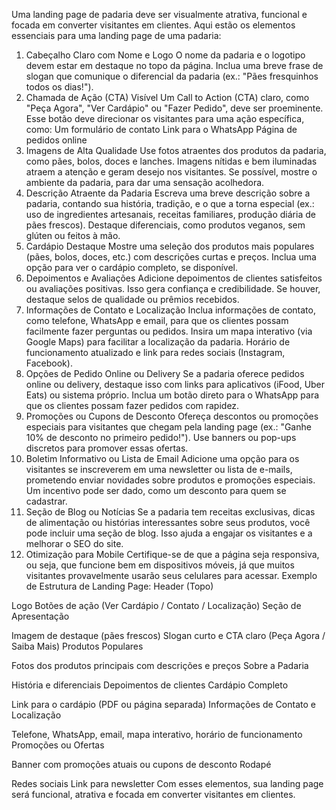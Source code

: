 Uma landing page de padaria deve ser visualmente atrativa, funcional e focada em converter visitantes em clientes. Aqui estão os elementos essenciais para uma landing page de uma padaria:

1. Cabeçalho Claro com Nome e Logo
O nome da padaria e o logotipo devem estar em destaque no topo da página.
Inclua uma breve frase de slogan que comunique o diferencial da padaria (ex.: "Pães fresquinhos todos os dias!").
2. Chamada de Ação (CTA) Visível
Um Call to Action (CTA) claro, como "Peça Agora", "Ver Cardápio" ou "Fazer Pedido", deve ser proeminente. Esse botão deve direcionar os visitantes para uma ação específica, como:
Um formulário de contato
Link para o WhatsApp
Página de pedidos online
3. Imagens de Alta Qualidade
Use fotos atraentes dos produtos da padaria, como pães, bolos, doces e lanches. Imagens nítidas e bem iluminadas atraem a atenção e geram desejo nos visitantes.
Se possível, mostre o ambiente da padaria, para dar uma sensação acolhedora.
4. Descrição Atraente da Padaria
Escreva uma breve descrição sobre a padaria, contando sua história, tradição, e o que a torna especial (ex.: uso de ingredientes artesanais, receitas familiares, produção diária de pães frescos).
Destaque diferenciais, como produtos veganos, sem glúten ou feitos à mão.
5. Cardápio Destaque
Mostre uma seleção dos produtos mais populares (pães, bolos, doces, etc.) com descrições curtas e preços.
Inclua uma opção para ver o cardápio completo, se disponível.
6. Depoimentos e Avaliações
Adicione depoimentos de clientes satisfeitos ou avaliações positivas. Isso gera confiança e credibilidade.
Se houver, destaque selos de qualidade ou prêmios recebidos.
7. Informações de Contato e Localização
Inclua informações de contato, como telefone, WhatsApp e email, para que os clientes possam facilmente fazer perguntas ou pedidos.
Insira um mapa interativo (via Google Maps) para facilitar a localização da padaria.
Horário de funcionamento atualizado e link para redes sociais (Instagram, Facebook).
8. Opções de Pedido Online ou Delivery
Se a padaria oferece pedidos online ou delivery, destaque isso com links para aplicativos (iFood, Uber Eats) ou sistema próprio.
Inclua um botão direto para o WhatsApp para que os clientes possam fazer pedidos com rapidez.
9. Promoções ou Cupons de Desconto
Ofereça descontos ou promoções especiais para visitantes que chegam pela landing page (ex.: "Ganhe 10% de desconto no primeiro pedido!").
Use banners ou pop-ups discretos para promover essas ofertas.
10. Boletim Informativo ou Lista de Email
Adicione uma opção para os visitantes se inscreverem em uma newsletter ou lista de e-mails, prometendo enviar novidades sobre produtos e promoções especiais.
Um incentivo pode ser dado, como um desconto para quem se cadastrar.
11. Seção de Blog ou Notícias
Se a padaria tem receitas exclusivas, dicas de alimentação ou histórias interessantes sobre seus produtos, você pode incluir uma seção de blog. Isso ajuda a engajar os visitantes e a melhorar o SEO do site.
12. Otimização para Mobile
Certifique-se de que a página seja responsiva, ou seja, que funcione bem em dispositivos móveis, já que muitos visitantes provavelmente usarão seus celulares para acessar.
Exemplo de Estrutura de Landing Page:
Header (Topo)

Logo
Botões de ação (Ver Cardápio / Contato / Localização)
Seção de Apresentação

Imagem de destaque (pães frescos)
Slogan curto e CTA claro (Peça Agora / Saiba Mais)
Produtos Populares

Fotos dos produtos principais com descrições e preços
Sobre a Padaria

História e diferenciais
Depoimentos de clientes
Cardápio Completo

Link para o cardápio (PDF ou página separada)
Informações de Contato e Localização

Telefone, WhatsApp, email, mapa interativo, horário de funcionamento
Promoções ou Ofertas

Banner com promoções atuais ou cupons de desconto
Rodapé

Redes sociais
Link para newsletter
Com esses elementos, sua landing page será funcional, atrativa e focada em converter visitantes em clientes.